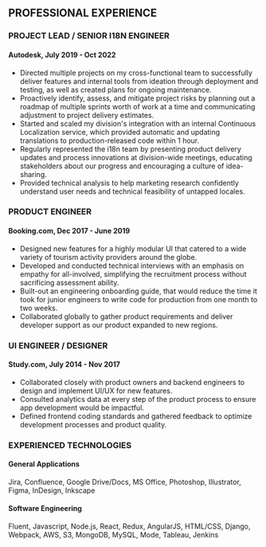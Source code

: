 ## PROFESSIONAL EXPERIENCE
### PROJECT LEAD / SENIOR I18N ENGINEER
#### Autodesk, July 2019 - Oct 2022
- Directed multiple projects on my cross-functional team to successfully deliver features and internal tools from ideation through deployment and testing, as well as created plans for ongoing maintenance.
- Proactively identify, assess, and mitigate project risks by planning out a roadmap of multiple sprints worth of work at a time and communicating adjustment to project delivery estimates.
- Started and scaled my division's integration with an internal Continuous Localization service, which provided automatic and updating translations to production-released code within 1 hour. 
- Regularly represented the i18n team by presenting product delivery updates and process innovations at division-wide meetings, educating stakeholders about our progress and encouraging a culture of idea-sharing.
- Provided technical analysis to help marketing research confidently understand user needs and technical feasibility of untapped locales.

### PRODUCT ENGINEER
#### Booking.com, Dec 2017 - June 2019
- Designed new features for a highly modular UI that catered to a wide variety of tourism activity providers around the globe.
- Developed and conducted technical interviews with an emphasis on empathy for all-involved, simplifying the recruitment process without sacrificing assessment ability.
- Built-out an engineering onboarding guide, that would reduce the time it took for junior engineers to write code for production from one month to two weeks.
- Collaborated globally to gather product requirements and deliver developer support as our product expanded to new regions.

### UI ENGINEER / DESIGNER
#### Study.com, July 2014 - Nov 2017
- Collaborated closely with product owners and backend engineers to design and implement UI/UX for new features.
- Consulted analytics data at every step of the product process to ensure app development would be impactful.
- Defined frontend coding standards and gathered feedback to optimize development processes and product quality.

### EXPERIENCED TECHNOLOGIES
#### General Applications
Jira, Confluence, Google Drive/Docs, MS Office, Photoshop, Illustrator, Figma, InDesign, Inkscape
#### Software Engineering
Fluent, Javascript, Node.js, React, Redux, AngularJS, HTML/CSS, Django, Webpack, AWS, S3, MongoDB, MySQL, Mode, Tableau, Jenkins
